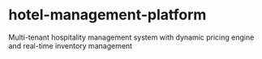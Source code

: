 # hotel-management-platform
Multi-tenant hospitality management system with dynamic pricing engine and real-time inventory management
